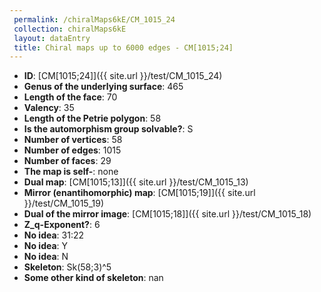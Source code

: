 ```yaml
--- 
 permalink: /chiralMaps6kE/CM_1015_24 
 collection: chiralMaps6kE
 layout: dataEntry
 title: Chiral maps up to 6000 edges - CM[1015;24]
---
```


- **ID**: [CM[1015;24]]({{ site.url }}/test/CM_1015_24)
- **Genus of the underlying surface**: 465
- **Length of the face**: 70
- **Valency**: 35
- **Length of the Petrie polygon**: 58
- **Is the automorphism group solvable?**: S
- **Number of vertices**: 58
- **Number of edges**: 1015
- **Number of faces**: 29
- **The map is self-**: none
- **Dual map**: [CM[1015;13]]({{ site.url }}/test/CM_1015_13)
- **Mirror (enantihomorphic) map**: [CM[1015;19]]({{ site.url }}/test/CM_1015_19)
- **Dual of the mirror image**: [CM[1015;18]]({{ site.url }}/test/CM_1015_18)
- **Z_q-Exponent?**: 6
- **No idea**:  31:22
- **No idea**: Y
- **No idea**: N
- **Skeleton**: Sk(58;3)^5
- **Some other kind of skeleton**: nan
